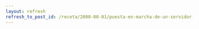 ```yaml
---
layout: refresh
refresh_to_post_id: /receta/2008-08-01/puesta-en-marcha-de-un-servidor-dhcp
---
```

